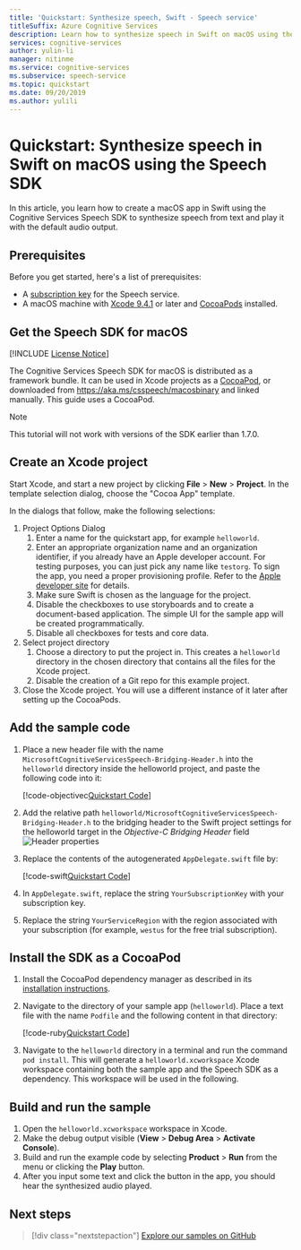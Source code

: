 ```yaml
---
title: 'Quickstart: Synthesize speech, Swift - Speech service'
titleSuffix: Azure Cognitive Services
description: Learn how to synthesize speech in Swift on macOS using the Speech SDK
services: cognitive-services
author: yulin-li
manager: nitinme
ms.service: cognitive-services
ms.subservice: speech-service
ms.topic: quickstart
ms.date: 09/20/2019
ms.author: yulili
---
```


# Quickstart: Synthesize speech in Swift on macOS using the Speech SDK

In this article, you learn how to create a macOS app in Swift using the Cognitive Services Speech SDK to synthesize speech from text and play it with the default audio output.

## Prerequisites

Before you get started, here's a list of prerequisites:

* A [subscription key](~/articles/cognitive-services/Speech-Service/get-started.md) for the Speech service.
* A macOS machine with [Xcode 9.4.1](https://geo.itunes.apple.com/us/app/xcode/id497799835?mt=12) or later and [CocoaPods](https://cocoapods.org/) installed.

## Get the Speech SDK for macOS

[!INCLUDE [License Notice](~/includes/cognitive-services-speech-service-license-notice.md)]

The Cognitive Services Speech SDK for macOS is distributed as a framework bundle.
It can be used in Xcode projects as a [CocoaPod](https://cocoapods.org/), or downloaded from https://aka.ms/csspeech/macosbinary and linked manually. This guide uses a CocoaPod.

> [!NOTE] 
> This tutorial will not work with versions of the SDK earlier than 1.7.0.

## Create an Xcode project

Start Xcode, and start a new project by clicking **File** > **New** > **Project**.
In the template selection dialog, choose the "Cocoa App" template.

In the dialogs that follow, make the following selections:

1. Project Options Dialog
    1. Enter a name for the quickstart app, for example `helloworld`.
    1. Enter an appropriate organization name and an organization identifier, if you already have an Apple developer account. For testing purposes, you can just pick any name like `testorg`. To sign the app, you need a proper provisioning profile. Refer to the [Apple developer site](https://developer.apple.com/) for details.
    1. Make sure Swift is chosen as the language for the project.
    1. Disable the checkboxes to use storyboards and to create a document-based application. The simple UI for the sample app will be created programmatically.
    1. Disable all checkboxes for tests and core data.
1. Select project directory
    1. Choose a directory to put the project in. This creates a `helloworld` directory in the chosen directory that contains all the files for the Xcode project.
    1. Disable the creation of a Git repo for this example project.
1. Close the Xcode project. You will use a different instance of it later after setting up the CocoaPods.

## Add the sample code

1. Place a new header file with the name `MicrosoftCognitiveServicesSpeech-Bridging-Header.h` into the `helloworld` directory inside the helloworld project, and paste the following code into it:

   [!code-objectivec[Quickstart Code](~/samples-cognitive-services-speech-sdk/quickstart/swift/macos/text-to-speech/helloworld/helloworld/MicrosoftCognitiveServicesSpeech-Bridging-Header.h#code)]
1. Add the relative path `helloworld/MicrosoftCognitiveServicesSpeech-Bridging-Header.h` to the bridging header to the Swift project settings for the helloworld target in the *Objective-C Bridging Header* field
   ![Header properties](~/articles/cognitive-services/Speech-Service/media/sdk/qs-swift-macos-bridging-header.png)
1. Replace the contents of the autogenerated `AppDelegate.swift` file by:

   [!code-swift[Quickstart Code](~/samples-cognitive-services-speech-sdk/quickstart/swift/macos/text-to-speech/helloworld/helloworld/AppDelegate.swift#code)]
1. In `AppDelegate.swift`, replace the string `YourSubscriptionKey` with your subscription key.
1. Replace the string `YourServiceRegion` with the region associated with your subscription (for example, `westus` for the free trial subscription).

## Install the SDK as a CocoaPod

1. Install the CocoaPod dependency manager as described in its [installation instructions](https://guides.cocoapods.org/using/getting-started.html).
1. Navigate to the directory of your sample app (`helloworld`). Place a text file with the name `Podfile` and the following content in that directory:

   [!code-ruby[Quickstart Code](~/samples-cognitive-services-speech-sdk/quickstart/swift/macos/text-to-speech/helloworld/Podfile)]
1. Navigate to the `helloworld` directory in a terminal and run the command `pod install`. This will generate a `helloworld.xcworkspace` Xcode workspace containing both the sample app and the Speech SDK as a dependency. This workspace will be used in the following.

## Build and run the sample

1. Open the `helloworld.xcworkspace` workspace in Xcode.
1. Make the debug output visible (**View** > **Debug Area** > **Activate Console**).
1. Build and run the example code by selecting **Product** > **Run** from the menu or clicking the **Play** button.
1. After you input some text and click the button in the app, you should hear the synthesized audio played.

## Next steps

> [!div class="nextstepaction"]
> [Explore our samples on GitHub](https://aka.ms/csspeech/samples)

